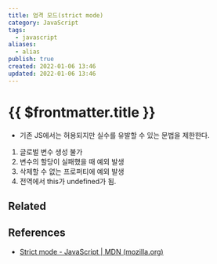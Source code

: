 ```yaml
---
title: 엄격 모드(strict mode)
category: JavaScript
tags:
  - javascript
aliases:
  - alias
publish: true
created: 2022-01-06 13:46
updated: 2022-01-06 13:46
---
```


# {{ $frontmatter.title }}

- 기존 JS에서는 허용되지만 실수를 유발할 수 있는 문법을 제한한다.

1. 글로벌 변수 생성 불가
2. 변수의 할당이 실패했을 때 예외 발생
3. 삭제할 수 없는 프로퍼티에 예외 발생
4. 전역에서 this가 undefined가 됨.

## Related

## References

- [Strict mode - JavaScript | MDN (mozilla.org)](https://developer.mozilla.org/ko/docs/Web/JavaScript/Reference/Strict_mode)

